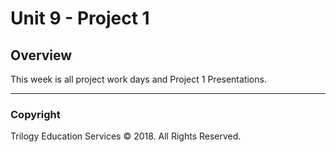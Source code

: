 # Unit 9 - Project 1

## Overview

This week is all project work days and Project 1 Presentations.

- - -

### Copyright

Trilogy Education Services © 2018. All Rights Reserved.
